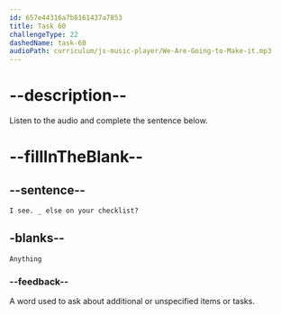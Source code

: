 ```yaml
---
id: 657e44316a7b8161437a7853
title: Task 60
challengeType: 22
dashedName: task-60
audioPath: curriculum/js-music-player/We-Are-Going-to-Make-it.mp3
---
```


# --description--

Listen to the audio and complete the sentence below.

# --fillInTheBlank--

## --sentence--

`I see. _ else on your checklist?`

## -blanks--

`Anything`

### --feedback--

A word used to ask about additional or unspecified items or tasks.
